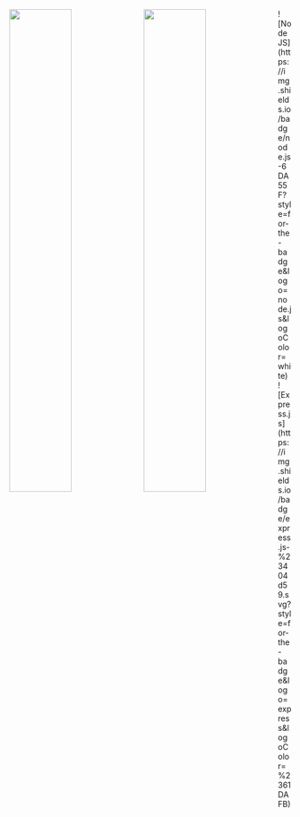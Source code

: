 <img align="left" width="47%" src="https://github-readme-stats.vercel.app/api/top-langs/?username=tcx42&layout=compact&theme=dark" />
<img align="left" width="47%" src="https://github-readme-stats.vercel.app/api?username=tcx42&show_icons=true&theme=dark" />
 <!-- Source: https://github.com/anuraghazra/github-readme-stats -->
![NodeJS](https://img.shields.io/badge/node.js-6DA55F?style=for-the-badge&logo=node.js&logoColor=white)
![Express.js](https://img.shields.io/badge/express.js-%23404d59.svg?style=for-the-badge&logo=express&logoColor=%2361DAFB)
